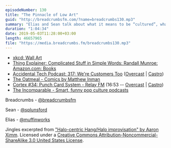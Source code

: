 ```yaml
---
episodeNumber: 130
title: "The Pinnacle of Low Art"
guid: "http://breadcrumbsfm.com/?name=breadcrumbs130.mp3"
summary: "Elias and Sean talk about what it means to be “cultured”, what makes “high culture”, how to be a critic, and how privilege affects all of those things."
duration: "1:04:34"
date: 2019-05-03T11:28:00+03:00
length: 46657965
file: "https://media.breadcrumbs.fm/breadcrumbs130.mp3"
---
```


- [xkcd: Wall Art](https://xkcd.com/2018/)
- [Thing Explainer: Complicated Stuff in Simple Words: Randall Munroe: Amazon.com: Books](http://www.amazon.com/dp/0544668251/?tag=breadcrumbsfm-20)
- [Accidental Tech Podcast: 317: We're Customers Too](http://atp.fm/episodes/317) ([Overcast](https://overcast.fm/+CdR80hwg) | [Castro](https://castro.fm/episode/Svkcv4))
- [The Oatmeal - Comics by Matthew Inman](https://theoatmeal.com/)
- [Cortex #34: Punch Card System - Relay FM](http://relay.fm/cortex/34) (16:53 -- [Overcast](https://overcast.fm/+E7b4pckCs/16:53) | [Castro](https://castro.fm/episode/bSWIls#16:53))
- [The Incomparable - Smart, funny pop culture podcasts](https://www.theincomparable.com/)

Breadcrumbs - [@breadcrumbsfm](https://twitter.com/breadcrumbsfm)

Sean - [@splunsford](https://twitter.com/splunsford)

Elias - [@muffinworks](https://twitter.com/muffinworks)

Jingles excerpted from ["Halo-centric Hang/Halo improvisation" by Aaron Ximm](http://freemusicarchive.org/music/aaron_ximm/handpans_and_the_hang/). Licensed under a [Creative Commons Attribution-Noncommercial-ShareAlike 3.0 United States License](http://creativecommons.org/licenses/by-nc-sa/3.0/us/).